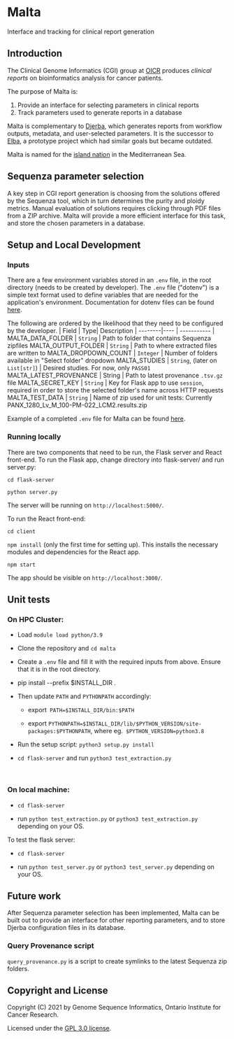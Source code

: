 # Malta

Interface and tracking for clinical report generation

## Introduction

The Clinical Genome Informatics (CGI) group at [OICR](https://oicr.on.ca) produces _clinical reports_ on bioinformatics analysis for cancer patients.

The purpose of Malta is:

1. Provide an interface for selecting parameters in clinical reports
2. Track parameters used to generate reports in a database

Malta is complementary to [Djerba](https://github.com/oicr-gsi/djerba), which generates reports from workflow outputs, metadata, and user-selected parameters. It is the successor to [Elba](https://github.com/oicr-gsi/elba), a prototype project which had similar goals but became outdated.

Malta is named for the [island nation](https://en.wikipedia.org/wiki/Malta) in the Mediterranean Sea.

## Sequenza parameter selection

A key step in CGI report generation is choosing from the solutions offered by the Sequenza tool, which in turn determines the purity and ploidy metrics. Manual evaluation of solutions requires clicking through PDF files from a ZIP archive. Malta will provide a more efficient interface for this task, and store the chosen parameters in a database.

## Setup and Local Development

### Inputs

There are a few environment variables stored in an `.env` file, in the root directory (needs to be created by developer). The `.env` file ("dotenv") is a simple text format used to define variables that are needed for the application's environment. Documentation for dotenv files can be found [here](https://hexdocs.pm/dotenvy/dotenv-file-format.html).

The following are ordered by the likelihood that they need to be configured by the developer.
| Field | Type| Description |
--------|---- | ----------- |
MALTA_DATA_FOLDER | `String` | Path to folder that contains Sequenza zipfiles
MALTA_OUTPUT_FOLDER | `String` | Path to where extracted files are written to
MALTA_DROPDOWN_COUNT | `Integer` | Number of folders available in "Select folder" dropdown
MALTA_STUDIES | `String`, (later on `List[str]`) | Desired studies. For now, only `PASS01`
MALTA_LATEST_PROVENANCE | String | Path to latest provenance `.tsv.gz` file
MALTA_SECRET_KEY | `String` | Key for Flask app to use `session`, required in order to store the selected folder's name across HTTP requests
MALTA_TEST_DATA | `String` | Name of zip used for unit tests: Currently PANX_1280_Lv_M_100-PM-022_LCM2.results.zip

Example of a completed `.env` file for Malta can be found [here](/example/example.env).

### Running locally

There are two components that need to be run, the Flask server and React front-end. To run the Flask app, change directory into flask-server/ and run server.py:

`cd flask-server`

`python server.py`

The server will be running on `http://localhost:5000/`.

To run the React front-end:

`cd client`

`npm install` (only the first time for setting up). This installs the necessary modules and dependencies for the React app.

`npm start`

The app should be visible on `http://localhost:3000/`.

## Unit tests

### On HPC Cluster:

- Load `module load python/3.9`

- Clone the repository and `cd malta`

- Create a `.env` file and fill it with the required inputs from above. Ensure that it is in the root directory.

- pip install --prefix $INSTALL_DIR .

- Then update `PATH` and `PYTHONPATH` accordingly:

  - export` PATH=$INSTALL_DIR/bin:$PATH`

  - export `PYTHONPATH=$INSTALL_DIR/lib/$PYTHON_VERSION/site-packages:$PYTHONPATH`, where eg.` $PYTHON_VERSION=python3.8`

- Run the setup script: `python3 setup.py install`

- `cd flask-server` and run `python3 test_extraction.py`

<br />

### On local machine:

- `cd flask-server`

- run `python test_extraction.py` or `python3 test_extraction.py` depending on your OS.

To test the flask server:

- `cd flask-server`

- run `python test_server.py` or `python3 test_server.py` depending on your OS.

## Future work

After Sequenza parameter selection has been implemented, Malta can be built out to provide an interface for other reporting parameters, and to store Djerba configuration files in its database.

### Query Provenance script

`query_provenance.py` is a script to create symlinks to the latest Sequenza zip folders.

## Copyright and License

Copyright (C) 2021 by Genome Sequence Informatics, Ontario Institute for Cancer Research.

Licensed under the [GPL 3.0 license](https://www.gnu.org/licenses/gpl-3.0.en.html).
